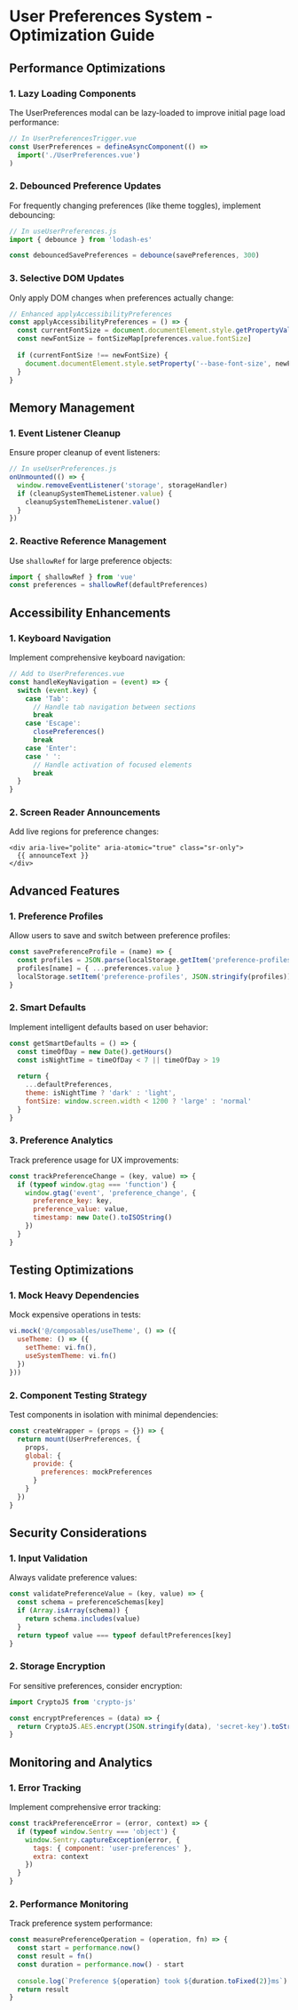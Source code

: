 # User Preferences System - Optimization Guide

## Performance Optimizations

### 1. Lazy Loading Components
The UserPreferences modal can be lazy-loaded to improve initial page load performance:

```javascript
// In UserPreferencesTrigger.vue
const UserPreferences = defineAsyncComponent(() => 
  import('./UserPreferences.vue')
)
```

### 2. Debounced Preference Updates
For frequently changing preferences (like theme toggles), implement debouncing:

```javascript
// In useUserPreferences.js
import { debounce } from 'lodash-es'

const debouncedSavePreferences = debounce(savePreferences, 300)
```

### 3. Selective DOM Updates
Only apply DOM changes when preferences actually change:

```javascript
// Enhanced applyAccessibilityPreferences
const applyAccessibilityPreferences = () => {
  const currentFontSize = document.documentElement.style.getPropertyValue('--base-font-size')
  const newFontSize = fontSizeMap[preferences.value.fontSize]
  
  if (currentFontSize !== newFontSize) {
    document.documentElement.style.setProperty('--base-font-size', newFontSize)
  }
}
```

## Memory Management

### 1. Event Listener Cleanup
Ensure proper cleanup of event listeners:

```javascript
// In useUserPreferences.js
onUnmounted(() => {
  window.removeEventListener('storage', storageHandler)
  if (cleanupSystemThemeListener.value) {
    cleanupSystemThemeListener.value()
  }
})
```

### 2. Reactive Reference Management
Use `shallowRef` for large preference objects:

```javascript
import { shallowRef } from 'vue'
const preferences = shallowRef(defaultPreferences)
```

## Accessibility Enhancements

### 1. Keyboard Navigation
Implement comprehensive keyboard navigation:

```javascript
// Add to UserPreferences.vue
const handleKeyNavigation = (event) => {
  switch (event.key) {
    case 'Tab':
      // Handle tab navigation between sections
      break
    case 'Escape':
      closePreferences()
      break
    case 'Enter':
    case ' ':
      // Handle activation of focused elements
      break
  }
}
```

### 2. Screen Reader Announcements
Add live regions for preference changes:

```vue
<div aria-live="polite" aria-atomic="true" class="sr-only">
  {{ announceText }}
</div>
```

## Advanced Features

### 1. Preference Profiles
Allow users to save and switch between preference profiles:

```javascript
const savePreferenceProfile = (name) => {
  const profiles = JSON.parse(localStorage.getItem('preference-profiles') || '{}')
  profiles[name] = { ...preferences.value }
  localStorage.setItem('preference-profiles', JSON.stringify(profiles))
}
```

### 2. Smart Defaults
Implement intelligent defaults based on user behavior:

```javascript
const getSmartDefaults = () => {
  const timeOfDay = new Date().getHours()
  const isNightTime = timeOfDay < 7 || timeOfDay > 19
  
  return {
    ...defaultPreferences,
    theme: isNightTime ? 'dark' : 'light',
    fontSize: window.screen.width < 1200 ? 'large' : 'normal'
  }
}
```

### 3. Preference Analytics
Track preference usage for UX improvements:

```javascript
const trackPreferenceChange = (key, value) => {
  if (typeof window.gtag === 'function') {
    window.gtag('event', 'preference_change', {
      preference_key: key,
      preference_value: value,
      timestamp: new Date().toISOString()
    })
  }
}
```

## Testing Optimizations

### 1. Mock Heavy Dependencies
Mock expensive operations in tests:

```javascript
vi.mock('@/composables/useTheme', () => ({
  useTheme: () => ({
    setTheme: vi.fn(),
    useSystemTheme: vi.fn()
  })
}))
```

### 2. Component Testing Strategy
Test components in isolation with minimal dependencies:

```javascript
const createWrapper = (props = {}) => {
  return mount(UserPreferences, {
    props,
    global: {
      provide: {
        preferences: mockPreferences
      }
    }
  })
}
```

## Security Considerations

### 1. Input Validation
Always validate preference values:

```javascript
const validatePreferenceValue = (key, value) => {
  const schema = preferenceSchemas[key]
  if (Array.isArray(schema)) {
    return schema.includes(value)
  }
  return typeof value === typeof defaultPreferences[key]
}
```

### 2. Storage Encryption
For sensitive preferences, consider encryption:

```javascript
import CryptoJS from 'crypto-js'

const encryptPreferences = (data) => {
  return CryptoJS.AES.encrypt(JSON.stringify(data), 'secret-key').toString()
}
```

## Monitoring and Analytics

### 1. Error Tracking
Implement comprehensive error tracking:

```javascript
const trackPreferenceError = (error, context) => {
  if (typeof window.Sentry === 'object') {
    window.Sentry.captureException(error, {
      tags: { component: 'user-preferences' },
      extra: context
    })
  }
}
```

### 2. Performance Monitoring
Track preference system performance:

```javascript
const measurePreferenceOperation = (operation, fn) => {
  const start = performance.now()
  const result = fn()
  const duration = performance.now() - start
  
  console.log(`Preference ${operation} took ${duration.toFixed(2)}ms`)
  return result
}
```
